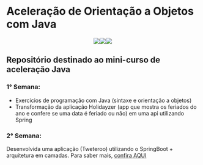 <h1>Aceleração de Orientação a Objetos com Java</h1> 

<div  style="width: full; display: flex; justify-content: center;">
    <img src="https://img.shields.io/badge/java-%23ED8B00.svg?style=for-the-badge&logo=openjdk&logoColor=white" alt:"Java"/>
  <img src="https://img.shields.io/badge/spring-%236DB33F.svg?style=for-the-badge&logo=spring&logoColor=white" alt:"Spring"/>
   <img src="https://img.shields.io/badge/PostgreSQL-316192?style=for-the-badge&logo=postgresql&logoColor=white" alt:"postgres"/>
</div>


## Repositório destinado ao mini-curso de aceleração Java


### 1° Semana: 
* Exercicios de programação com Java (sintaxe e orientação a objetos)
* Transformação da aplicação Holidayzer (app que mostra os feriados do ano e confere se uma data é feriado ou não) em uma api utilizando Spring


### 2° Semana:

Desenvolvida uma aplicação (Tweteroo) utilizando o SpringBoot + arquitetura em camadas.
Para saber mais, [confira AQUI](https://github.com/emanuelmarcolongo/tweteroo-api-java/tree/main) 
